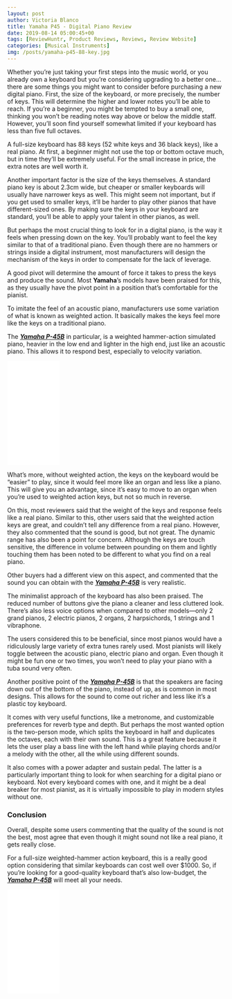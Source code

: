 ```yaml
---
layout: post
author: Victoria Blanco
title: Yamaha P45 - Digital Piano Review
date: 2019-08-14 05:00:45+00
tags: [ReviewHuntr, Product Reviews, Reviews, Review Website]
categories: [Musical Instruments]
img: /posts/yamaha-p45-88-key.jpg
---
```


Whether you’re just taking your first steps into the music world, or you already own a keyboard but you’re considering upgrading to a better one… there are some things you might want to consider before purchasing a new digital piano. First, the size of the keyboard, or more precisely, the number of keys. This will determine the higher and lower notes you’ll be able to reach. If you’re a beginner, you might be tempted to buy a small one, thinking you won’t be reading notes way above or below the middle staff. However, you’ll soon find yourself somewhat limited if your keyboard has less than five full octaves.

A full-size keyboard has 88 keys (52 white keys and 36 black keys), like a real piano. At first, a beginner might not use the top or bottom octave much, but in time they’ll be extremely useful. For the small increase in price, the extra notes are well worth it.

Another important factor is the size of the keys themselves. A standard piano key is about 2.3cm wide, but cheaper or smaller keyboards will usually have narrower keys as well. This might seem not important, but if you get used to smaller keys, it’ll be harder to play other pianos that have different-sized ones. By making sure the keys in your keyboard are standard, you’ll be able to apply your talent in other pianos, as well.

But perhaps the most crucial thing to look for in a digital piano, is the way it feels when pressing down on the key. You’ll probably want to feel the key similar to that of a traditional piano. Even though there are no hammers or strings inside a digital instrument, most manufacturers will design the mechanism of the keys in order to compensate for the lack of leverage.

A good pivot will determine the amount of force it takes to press the keys and produce the sound. Most **Yamaha**’s models have been praised for this, as they usually have the pivot point in a position that’s comfortable for the pianist.

To imitate the feel of an acoustic piano, manufacturers use some variation of what is known as weighted action. It basically makes the keys feel more like the keys on a traditional piano.

The [***Yamaha P-45B***](https://www.amazon.com/Yamaha-88-Key-Weighted-Digital-P45B/dp/B00UJ9LNDK/ref=as_li_ss_tl?ie=UTF8&linkCode=ll1&tag=mrpowerscript-20&linkId=efb39a70206386fe095dc917afd29e46&language=en_US) in particular, is a weighted hammer-action simulated piano, heavier in the low end and lighter in the high end, just like an acoustic piano. This allows it to respond best, especially to velocity variation.

<iframe style="width:120px;height:240px;" marginwidth="0" marginheight="0" scrolling="no" frameborder="0" src="//ws-na.amazon-adsystem.com/widgets/q?ServiceVersion=20070822&OneJS=1&Operation=GetAdHtml&MarketPlace=US&source=ss&ref=as_ss_li_til&ad_type=product_link&tracking_id=mrpowerscript-20&language=en_US&marketplace=amazon&region=US&placement=B00UJ9LNDK&asins=B00UJ9LNDK&linkId=5311f18d385181f51a641f8641da4a0a&show_border=true&link_opens_in_new_window=true"></iframe>

What’s more, without weighted action, the keys on the keyboard would be “easier” to play, since it would feel more like an organ and less like a piano. This will give you an advantage, since it’s easy to move to an organ when you’re used to weighted action keys, but not so much in reverse.

On this, most reviewers said that the weight of the keys and response feels like a real piano. Similar to this, other users said that the weighted action keys are great, and couldn’t tell any difference from a real piano. However, they also commented that the sound is good, but not great. The dynamic range has also been a point for concern. Although the keys are touch sensitive, the difference in volume between pounding on them and lightly touching them has been noted to be different to what you find on a real piano.

Other buyers had a different view on this aspect, and commented that the sound you can obtain with the  [***Yamaha P-45B***](https://www.amazon.com/Yamaha-88-Key-Weighted-Digital-P45B/dp/B00UJ9LNDK/ref=as_li_ss_tl?ie=UTF8&linkCode=ll1&tag=mrpowerscript-20&linkId=efb39a70206386fe095dc917afd29e46&language=en_US) is very realistic.

The minimalist approach of the keyboard has also been praised. The reduced number of buttons give the piano a cleaner and less cluttered look. There’s also less voice options when compared to other models—only 2 grand pianos, 2 electric pianos, 2 organs, 2 harpsichords, 1 strings and 1 vibraphone.

The users considered this to be beneficial, since most pianos would have a ridiculously large variety of extra tunes rarely used. Most pianists will likely toggle between the acoustic piano, electric piano and organ. Even though it might be fun one or two times, you won’t need to play your piano with a tuba sound very often.

Another positive point of the  [***Yamaha P-45B***](https://www.amazon.com/Yamaha-88-Key-Weighted-Digital-P45B/dp/B00UJ9LNDK/ref=as_li_ss_tl?ie=UTF8&linkCode=ll1&tag=mrpowerscript-20&linkId=efb39a70206386fe095dc917afd29e46&language=en_US) is that the speakers are facing down out of the bottom of the piano, instead of up, as is common in most designs. This allows for the sound to come out richer and less like it’s a plastic toy keyboard.

It comes with very useful functions, like a metronome, and customizable preferences for reverb type and depth. But perhaps the most wanted option is the two-person mode, which splits the keyboard in half and duplicates the octaves, each with their own sound. This is a great feature because it lets the user play a bass line with the left hand while playing chords and/or a melody with the other, all the while using different sounds.

It also comes with a power adapter and sustain pedal. The latter is a particularly important thing to look for when searching for a digital piano or keyboard. Not every keyboard comes with one, and it might be a deal breaker for most pianist, as it is virtually impossible to play in modern styles without one.

### Conclusion

Overall, despite some users commenting that the quality of the sound is not the best, most agree that even though it might sound not like a real piano, it gets really close.

For a full-size weighted-hammer action keyboard, this is a really good option considering that similar keyboards can cost well over $1000. So, if you’re looking for a good-quality keyboard that’s also low-budget, the  [***Yamaha P-45B***](https://www.amazon.com/Yamaha-88-Key-Weighted-Digital-P45B/dp/B00UJ9LNDK/ref=as_li_ss_tl?ie=UTF8&linkCode=ll1&tag=mrpowerscript-20&linkId=efb39a70206386fe095dc917afd29e46&language=en_US) will meet all your needs.

<iframe style="width:120px;height:240px;" marginwidth="0" marginheight="0" scrolling="no" frameborder="0" src="//ws-na.amazon-adsystem.com/widgets/q?ServiceVersion=20070822&OneJS=1&Operation=GetAdHtml&MarketPlace=US&source=ss&ref=as_ss_li_til&ad_type=product_link&tracking_id=mrpowerscript-20&language=en_US&marketplace=amazon&region=US&placement=B00UJ9LNDK&asins=B00UJ9LNDK&linkId=5311f18d385181f51a641f8641da4a0a&show_border=true&link_opens_in_new_window=true"></iframe>
